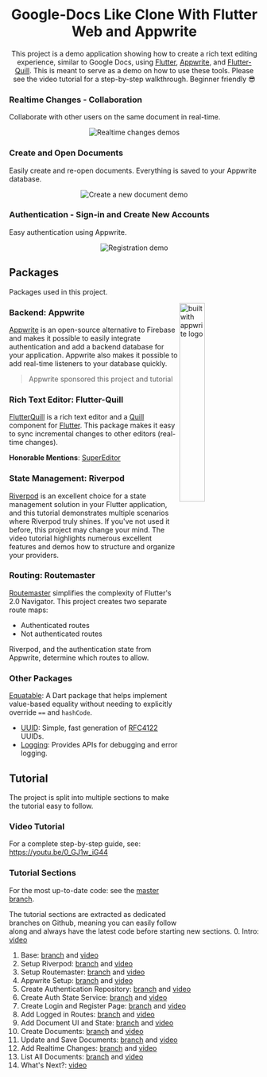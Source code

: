 <h1 align="center">Google-Docs Like Clone With Flutter Web and Appwrite</h1>

<p align="center">  
This project is a demo application showing how to create a rich text editing experience, similar to Google Docs, using <a href="https://flutter.dev/">Flutter</a>, <a href="https://appwrite.io/">Appwrite</a>, and <a href="https://pub.dev/packages/flutter_quill">Flutter-Quill</a>. This is meant to serve as a demo on how to use these tools. Please see the video tutorial for a step-by-step walkthrough. Beginner friendly 😎
</br>

### Realtime Changes - Collaboration
Collaborate with other users on the same document in real-time.

<p align="center">
<img alt="Realtime changes demos" src="https://user-images.githubusercontent.com/13705472/162619976-6896a508-10b0-444f-84ac-894ada48e18a.gif" />
</p>

### Create and Open Documents
Easily create and re-open documents. Everything is saved to your Appwrite database.

<p align="center">
<img alt="Create a new document demo" src="https://user-images.githubusercontent.com/13705472/162619991-f6742a46-e1ec-46d8-8701-6922398248ca.gif" />
</p>

### Authentication - Sign-in and Create New Accounts
Easy authentication using Appwrite.

<p align="center">
<img alt="Registration demo" src="https://user-images.githubusercontent.com/13705472/162620014-ee411a9f-9f1c-419a-b846-5bbb876701bd.gif" />
</p>


## Packages
Packages used in this project.

<img alt="built with appwrite logo"  src="https://user-images.githubusercontent.com/13705472/162620390-34dbbcab-b9c2-44b9-966e-adf6d7a63933.svg" align="right" width="32%"/>

### Backend: Appwrite
[Appwrite](https://appwrite.io/) is an open-source alternative to Firebase and makes it possible to easily integrate authentication and add a backend database for your application. Appwrite also makes it possible to add real-time listeners to your database quickly.

> Appwrite sponsored this project and tutorial

### Rich Text Editor: Flutter-Quill
[FlutterQuill](https://pub.dev/packages/flutter_quill) is a rich text editor and a [Quill](https://quilljs.com/docs/formats) component for [Flutter](https://github.com/flutter/flutter). This package makes it easy to sync incremental changes to other editors (real-time changes).

**Honorable Mentions**: [SuperEditor](https://superlist.com/SuperEditor/)

### State Management: Riverpod
[Riverpod](https://riverpod.dev/) is an excellent choice for a state management solution in your Flutter application, and this tutorial demonstrates multiple scenarios where Riverpod truly shines. If you've not used it before, this project may change your mind. The video tutorial highlights numerous excellent features and demos how to structure and organize your providers.

### Routing: Routemaster
[Routemaster](https://pub.dev/packages/routemaster) simplifies the complexity of Flutter's 2.0 Navigator. This project creates two separate route maps:
- Authenticated routes
- Not authenticated routes

Riverpod, and the authentication state from Appwrite, determine which routes to allow.

### Other Packages
[Equatable](https://pub.dev/packages/equatable): A Dart package that helps implement value-based equality without needing to explicitly override `==` and `hashCode`.
- [UUID](https://pub.dev/packages/uuid): Simple, fast generation of [RFC4122](https://www.ietf.org/rfc/rfc4122.txt) UUIDs.
- [Logging](https://pub.dev/packages/logging): Provides APIs for debugging and error logging.

## Tutorial
The project is split into multiple sections to make the tutorial easy to follow.

### Video Tutorial
For a complete step-by-step guide, see: https://youtu.be/0_GJ1w_iG44

### Tutorial Sections
For the most up-to-date code: see the [master branch](https://github.com/funwithflutter/google-docs-clone-flutter/tree/master).

The tutorial sections are extracted as dedicated branches on Github, meaning you can easily follow along and always have the latest code before starting new sections.
0. Intro: [video](https://www.youtube.com/watch?v=0_GJ1w_iG44&t=0s)
1. Base: [branch](https://github.com/funwithflutter/google-docs-clone-flutter/tree/01-base) and [video](https://www.youtube.com/watch?v=0_GJ1w_iG44&t=239s)
2. Setup Riverpod: [branch](https://github.com/funwithflutter/google-docs-clone-flutter/tree/02-setup_riverpod) and [video](https://www.youtube.com/watch?v=0_GJ1w_iG44&t=308s)
3. Setup Routemaster: [branch](https://github.com/funwithflutter/google-docs-clone-flutter/tree/03-setup_routemaster) and [video](https://www.youtube.com/watch?v=0_GJ1w_iG44&t=398s)
4. Appwrite Setup: [branch](https://github.com/funwithflutter/google-docs-clone-flutter/tree/04-appwrite_setup) and [video](https://www.youtube.com/watch?v=0_GJ1w_iG44&t=697s)
5. Create Authentication Repository: [branch](https://github.com/funwithflutter/google-docs-clone-flutter/tree/05-auth_repository) and [video](https://www.youtube.com/watch?v=0_GJ1w_iG44&t=1039s)
6. Create Auth State Service: [branch](https://github.com/funwithflutter/google-docs-clone-flutter/tree/06-auth_state_service) and [video](https://www.youtube.com/watch?v=0_GJ1w_iG44&t=1473s)
7. Create Login and Register Page: [branch](https://github.com/funwithflutter/google-docs-clone-flutter/tree/07-login_and_register_page) and [video](https://www.youtube.com/watch?v=0_GJ1w_iG44&t=2099s)
8. Add Logged in Routes: [branch](https://github.com/funwithflutter/google-docs-clone-flutter/tree/08-add_logged_in_routes) and [video](https://www.youtube.com/watch?v=0_GJ1w_iG44&t=2702s)
9. Add Document UI and State: [branch](https://github.com/funwithflutter/google-docs-clone-flutter/tree/09-add_document_ui_and_state) and [video](https://www.youtube.com/watch?v=0_GJ1w_iG44&t=3118s)
10. Create Documents: [branch](https://github.com/funwithflutter/google-docs-clone-flutter/tree/10-create_documents) and [video](https://www.youtube.com/watch?v=0_GJ1w_iG44&t=4067s)
11. Update and Save Documents: [branch](https://github.com/funwithflutter/google-docs-clone-flutter/tree/11-update_and_save_documents) and [video](https://www.youtube.com/watch?v=0_GJ1w_iG44&t=4695s)
12. Add Realtime Changes: [branch](https://github.com/funwithflutter/google-docs-clone-flutter/tree/12-realtime_changes) and [video](https://www.youtube.com/watch?v=0_GJ1w_iG44&t=5722s)
13. List All Documents: [branch](https://github.com/funwithflutter/google-docs-clone-flutter/tree/13-list_all_documents) and [video](https://www.youtube.com/watch?v=0_GJ1w_iG44&t=6525s)
14. What's Next?: [video](https://www.youtube.com/watch?v=0_GJ1w_iG44&t=7011s)
